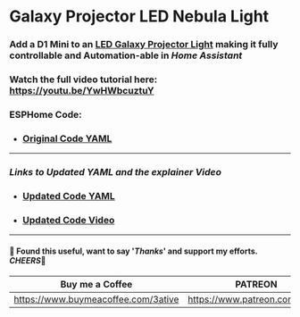 # Galaxy Projector LED Nebula Light

### Add a D1 Mini to an [LED Galaxy Projector Light](https://amzn.to/4azvaGm) making it fully controllable and Automation-able in *Home Assistant*

### Watch the full video tutorial here: https://youtu.be/YwHWbcuztuY


### ESPHome Code:
- ### [Original Code YAML](esphome_code_original.yaml)
___
### _Links to Updated YAML and the explainer Video_
- ### [Updated Code YAML](esphome_code_updated.yaml)
- ### [Updated Code Video](https://amzn.to/4azvaGm)


___
#### 💖 Found this useful, want to say '*Thanks*' and support my efforts. *CHEERS*🍺
| Buy me a Coffee | PATREON |
|-----------------|---------|
| https://www.buymeacoffee.com/3ative | https://www.patreon.com/3ative |

